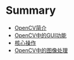 # Summary

* [OpenCV简介](chapter1/README.md)
* [OpenCV中的GUI功能](chapter2/README.md)
* [核心操作](chapter3/README.md)
* [OpenCV中的图像处理](chapter4/README.md)




